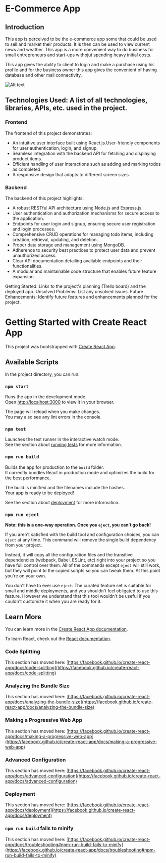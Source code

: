 # E-Commerce App

## Introduction

This app is perceived to be the e-commerce app some that could be used to sell and market their products. It is then can be used to view current news and weather. This app is a more convenient way to do business for small entrepreneurs and start-ups withojut spending heavy initial costs.

This app gives the ability to  client to login and make a purchase using his profile and for the business owner this app gives the convenient of having database and other mail connectivity.

![Alt text](./src/assets/screenshot.png)


## Technologies Used: A list of all technologies, libraries, APIs, etc. used in the project.

### Frontend
The frontend of this project demonstrates:

* An intuitive user interface built using React.js.User-friendly components for user authentication, login, and signup.
* Seamless integration with the backend API for fetching and displaying product items.
* Efficient handling of user interactions such as adding and marking todos as completed. 
* A responsive design that adapts to different screen sizes.

### Backend
The backend of this project highlights:

* A robust RESTful API architecture using Node.js and Express.js.
* User authentication and authorization mechanisms for secure access to the application.
* Endpoints for user login and signup, ensuring secure user registration and login processes.
* Comprehensive CRUD operations for managing todo items, including creation, retrieval, updating, and deletion.
* Proper data storage and management using MongoDB.
* Adherence to security best practices to protect user data and prevent unauthorized access.
* Clear API documentation detailing available endpoints and their functionalities.
* A modular and maintainable code structure that enables future feature expansion.





Getting Started: Links to the project's planning (Trello board) and the deployed app.
Unsolved Problems: List any unsolved issues.
Future Enhancements: Identify future features and enhancements planned for the project.

# Getting Started with Create React App

This project was bootstrapped with [Create React App](https://github.com/facebook/create-react-app).

## Available Scripts

In the project directory, you can run:

### `npm start`

Runs the app in the development mode.\
Open [http://localhost:3000](http://localhost:3000) to view it in your browser.

The page will reload when you make changes.\
You may also see any lint errors in the console.

### `npm test`

Launches the test runner in the interactive watch mode.\
See the section about [running tests](https://facebook.github.io/create-react-app/docs/running-tests) for more information.

### `npm run build`

Builds the app for production to the `build` folder.\
It correctly bundles React in production mode and optimizes the build for the best performance.

The build is minified and the filenames include the hashes.\
Your app is ready to be deployed!

See the section about [deployment](https://facebook.github.io/create-react-app/docs/deployment) for more information.

### `npm run eject`

**Note: this is a one-way operation. Once you `eject`, you can't go back!**

If you aren't satisfied with the build tool and configuration choices, you can `eject` at any time. This command will remove the single build dependency from your project.

Instead, it will copy all the configuration files and the transitive dependencies (webpack, Babel, ESLint, etc) right into your project so you have full control over them. All of the commands except `eject` will still work, but they will point to the copied scripts so you can tweak them. At this point you're on your own.

You don't have to ever use `eject`. The curated feature set is suitable for small and middle deployments, and you shouldn't feel obligated to use this feature. However we understand that this tool wouldn't be useful if you couldn't customize it when you are ready for it.

## Learn More

You can learn more in the [Create React App documentation](https://facebook.github.io/create-react-app/docs/getting-started).

To learn React, check out the [React documentation](https://reactjs.org/).

### Code Splitting

This section has moved here: [https://facebook.github.io/create-react-app/docs/code-splitting](https://facebook.github.io/create-react-app/docs/code-splitting)

### Analyzing the Bundle Size

This section has moved here: [https://facebook.github.io/create-react-app/docs/analyzing-the-bundle-size](https://facebook.github.io/create-react-app/docs/analyzing-the-bundle-size)

### Making a Progressive Web App

This section has moved here: [https://facebook.github.io/create-react-app/docs/making-a-progressive-web-app](https://facebook.github.io/create-react-app/docs/making-a-progressive-web-app)

### Advanced Configuration

This section has moved here: [https://facebook.github.io/create-react-app/docs/advanced-configuration](https://facebook.github.io/create-react-app/docs/advanced-configuration)

### Deployment

This section has moved here: [https://facebook.github.io/create-react-app/docs/deployment](https://facebook.github.io/create-react-app/docs/deployment)

### `npm run build` fails to minify

This section has moved here: [https://facebook.github.io/create-react-app/docs/troubleshooting#npm-run-build-fails-to-minify](https://facebook.github.io/create-react-app/docs/troubleshooting#npm-run-build-fails-to-minify)

